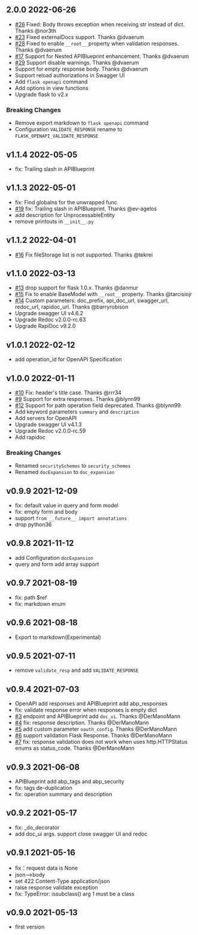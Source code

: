 ## 2.0.0 2022-06-26

- [#26]((https://github.com/luolingchun/flask-openapi3/issues/26)) Fixed: Body throws exception when receiving str instead of dict. Thanks @nor3th
- [#23](https://github.com/luolingchun/flask-openapi3/pull/23) Fixed externalDocs support. Thanks @dvaerum
- [#28](https://github.com/luolingchun/flask-openapi3/pull/28) Fixed to enable `__root__` property when validation responses. Thanks @dvaerum
- [#17](https://github.com/luolingchun/flask-openapi3/issues/17) Support for Nested APIBlueprint enhancement. Thanks @dvaerum
- [#29](https://github.com/luolingchun/flask-openapi3/pull/29) Support disable warnings. Thanks @dvaerum
- Support for empty response body. Thanks @dvaerum
- Support reload authorizations in Swagger UI
- Add `flask openapi` command
- Add options in view functions
- Upgrade flask to v2.x

### Breaking Changes

- Remove export markdown to `flask openapi` command
- Configuration `VALIDATE_RESPONSE` rename to `FLASK_OPENAPI_VALIDATE_RESPONSE`

## v1.1.4 2022-05-05

- fix: Trailing slash in APIBlueprint

## v1.1.3 2022-05-01

- fix: Find globalns for the unwrapped func
- [#19](https://github.com/luolingchun/flask-openapi3/issues/19) fix: Trailing slash in APIBlueprint. Thanks @ev-agelos
- add description for UnprocessableEntity
- remove printouts in `__init__.py`

## v1.1.2 2022-04-01

- [#16](https://github.com/luolingchun/flask-openapi3/issues/16) Fix fileStorage list is not supported. Thanks @tekrei

## v1.1.0 2022-03-13

- [#13](https://github.com/luolingchun/flask-openapi3/issues/13) drop support for flask 1.0.x. Thanks @danmur
- [#15](https://github.com/luolingchun/flask-openapi3/pull/15) Fix to enable BaseModel with `__root__` property. Thanks @tarcisiojr
- [#14](https://github.com/luolingchun/flask-openapi3/pull/14) Custom parameters: doc_prefix, api_doc_url, swagger_url, redoc_url, rapidoc_url. Thanks @barryrobison
- Upgrade swagger UI v4.6.2
- Upgrade Redoc v2.0.0-rc.63
- Upgrade RapiDoc v9.2.0

## v1.0.1 2022-02-12

- add operation_id for OpenAPI Specification

## v1.0.0 2022-01-11

- [#10](https://github.com/luolingchun/flask-openapi3/issues/10) Fix: header's title case. Thanks @rrr34
- [#9](https://github.com/luolingchun/flask-openapi3/issues/9) Support for extra responses. Thanks @blynn99
- [#12](https://github.com/luolingchun/flask-openapi3/pull/12) Support for path operation field deprecated. Thanks @blynn99
- Add keyword parameters `summary` and `description`
- Add servers for OpenAPI
- Upgrade swagger UI v4.1.3
- Upgrade Redoc v2.0.0-rc.59
- Add rapidoc

### Breaking Changes

- Renamed `securitySchemes` to `security_schemes`
- Renamed `docExpansion` to `doc_expansion`

## v0.9.9 2021-12-09

- fix: default value in query and form model
- fix: empty form and body
- support `from __future__ import annotations`
- drop python36

## v0.9.8 2021-11-12

- add Configuration `docExpansion`
- query and form add array support

## v0.9.7 2021-08-19

- fix: path $ref
- fix: markdown enum

## v0.9.6 2021-08-18

- Export to markdown(Experimental)

## v0.9.5 2021-07-11

- remove `validate_resp` and add `VALIDATE_RESPONSE`

## v0.9.4 2021-07-03

- OpenAPI add responses and APIBlueprint add abp_responses
- fix: validate response error when responses is empty dict
- [#3](https://github.com/luolingchun/flask-openapi3/issues/3) endpoint and APIBlueprint add `doc_ui`. Thanks
  @DerManoMann
- [#4](https://github.com/luolingchun/flask-openapi3/issues/4) fix: response description. Thanks @DerManoMann
- [#5](https://github.com/luolingchun/flask-openapi3/issues/5) add custom parameter `oauth_config`. Thanks @DerManoMann
- [#6](https://github.com/luolingchun/flask-openapi3/issues/6) support validation Flask Response. Thanks @DerManoMann
- [#7](https://github.com/luolingchun/flask-openapi3/issues/7) fix: response validation does not work when uses
  http.HTTPStatus enums as status_code. Thanks @DerManoMann

## v0.9.3 2021-06-08

- APIBlueprint add abp_tags and abp_security
- fix: tags de-duplication
- fix: operation summary and description

## v0.9.2 2021-05-17

- fix: _do_decorator
- add doc_ui args. support close swagger UI and redoc

## v0.9.1 2021-05-16

- fix：request data is None
- json-->body
- set 422 Content-Type application/json
- raise response validate exception
- fix: TypeError: issubclass() arg 1 must be a class

## v0.9.0 2021-05-13

- first version
